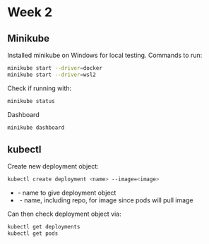 # Week 2
## Minikube
Installed minikube on Windows for local testing.
Commands to run:
```sh
minikube start --driver=docker
minikube start --driver=wsl2
```
Check if running with:
```sh
minikube status
```
Dashboard
```sh
minikube dashboard
```

## kubectl
Create new deployment object:
```sh
kubectl create deployment <name> --image=<image>
```
- <name> - name to give deployment object
- <image> - name, including repo, for image since pods will pull image

Can then check deployment object via:
```sh
kubectl get deployments
kubectl get pods
```

